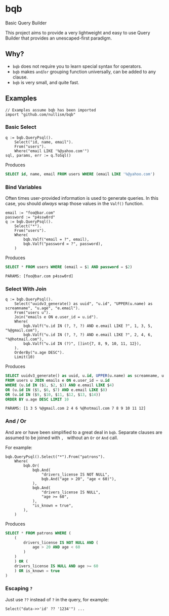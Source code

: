 # bqb
Basic Query Builder

This project aims to provide a very lightweight and easy to use Query Builder
that provides an unescaped-first paradigm.

## Why?

* `bqb` does not require you to learn special syntax for operators.
* `bqb` makes `and`/`or` grouping function universally, can be added to any clause.
* `bqb` is very small, and quite fast.


## Examples

```golang
// Examples assume bqb has been imported
import "github.com/nullism/bqb"
```

### Basic Select

```golang
q := bqb.QueryPsql().
    Select("id, name, email").
    From("users").
    Where("email LIKE '%@yahoo.com'")
sql, params, err := q.ToSql()
```

Produces

```sql
SELECT id, name, email FROM users WHERE (email LIKE '%@yahoo.com')
```

### Bind Variables

Often times user-provided information is used to generate queries.
In this case, you should _always_ wrap those values in the `Valf()` function.

```golang
email := "foo@bar.com"
password := "p4ssw0rd"
q := bqb.QueryPsql().
    Select("*").
    From("users").
    Where(
        bqb.Valf("email = ?", email),
        bqb.Valf("password = ?", password),
    )
```

Produces
```sql
SELECT * FROM users WHERE (email = $1 AND password = $2)
```
```
PARAMS: [foo@bar.com p4ssw0rd]
```

### Select With Join

```golang
q := bqb.QueryPsql().
    Select("uuidv3_generate() as uuid", "u.id", "UPPER(u.name) as screamname", "u.age", "e.email").
    From("users u").
    Join("emails e ON e.user_id = u.id").
    Where(
        bqb.Valf("u.id IN (?, ?, ?) AND e.email LIKE ?", 1, 3, 5, "%@gmail.com"),
        bqb.Valf("u.id IN (?, ?, ?) AND e.email LIKE ?", 2, 4, 6, "%@hotmail.com"),
        bqb.Valf("u.id IN (?)", []int{7, 8, 9, 10, 11, 12}),
    ).
    OrderBy("u.age DESC").
    Limit(10)
```

Produces

```sql
SELECT uuidv3_generate() as uuid, u.id, UPPER(u.name) as screamname, u.age, e.email
FROM users u JOIN emails e ON e.user_id = u.id
WHERE (u.id IN ($1, $2, $3) AND e.email LIKE $4)
OR (u.id IN ($5, $6, $7) AND e.email LIKE $8)
OR (u.id IN ($9, $10, $11, $12, $13, $14))
ORDER BY u.age DESC LIMIT 10
```
```
PARAMS: [1 3 5 %@gmail.com 2 4 6 %@hotmail.com 7 8 9 10 11 12]
```

### And / Or

And are or have been simplified to a great deal in `bqb`.
Separate clauses are assumed to be joined with `, ` without an `Or` or `And` call.


For example:

```golang
bqb.QueryPsql().Select("*").From("patrons").
    Where(
        bqb.Or(
            bqb.And(
                "drivers_license IS NOT NULL",
                bqb.And("age > 20", "age < 60)"),
            ),
            bqb.And(
                "drivers_license IS NULL",
                "age >= 60",
            ),
            "is_known = true",
        ),
    )
```

Produces

```sql
SELECT * FROM patrons WHERE (
    (
        drivers_license IS NOT NULL AND (
            age > 20 AND age < 60
        )
    )
    ) OR (
    drivers_license IS NULL AND age >= 60
    ) OR is_known = true
)
```

### Escaping `?`

Just use `??` instead of `?` in the query, for example:

```golang
Select("data->>'id' ?? '1234'") ...
```